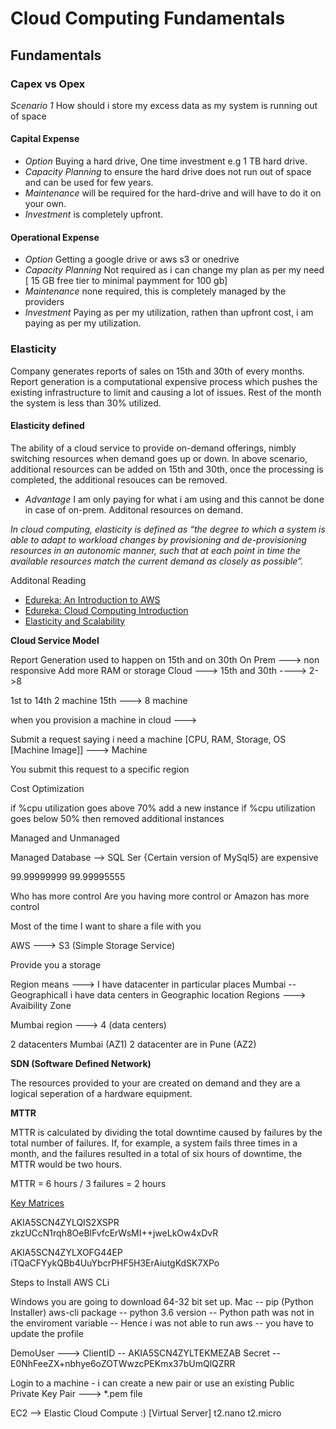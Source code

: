 # Cloud Computing Fundamentals

## Fundamentals

### Capex vs Opex
_Scenario 1_ How should i store my excess data as my system is running out of space

#### **Capital Expense**
- _Option_ Buying a hard drive, One time investment  e.g 1 TB hard drive.
- _Capacity Planning_ to ensure the hard drive does not run out of space and can be used for few years.
- _Maintenance_ will be required for the hard-drive and will have to do it on your own.
- _Investment_ is completely upfront.

#### **Operational Expense**
- _Option_ Getting a google drive or aws s3 or onedrive  
- _Capacity Planning_ Not required as i can change my plan as per my need [ 15 GB free tier to minimal paymment for 100 gb]
- _Maintenance_ none required, this is completely managed by the providers
- _Investment_ Paying as per my utilization, rathen than upfront cost, i am paying as per my utilization.

### Elasticity
Company generates reports of sales on 15th and 30th of every months. Report generation is a computational expensive process which pushes the existing infrastructure to limit and causing a lot of issues. Rest of the month the system is less than 30% utilized.

#### **Elasticity defined**
The ability of a cloud service to provide on-demand offerings, nimbly switching resources when demand goes up or down. In above scenario, additional resources can be added on 15th and 30th, once the processing is completed, the additional resouces can be removed.

- _Advantage_ I am only paying for what i am using and this cannot be done in case of on-prem. Additonal resources on demand.

*In cloud computing, elasticity is defined as “the degree to which a system is able to adapt to workload changes by provisioning and de-provisioning resources in an autonomic manner, such that at each point in time the available resources match the current demand as closely as possible”.*

Additonal Reading

- [Edureka: An Introduction to AWS](https://www.edureka.co/blog/what-is-aws/)
- [Edureka: Cloud Computing Introduction](https://www.edureka.co/blog/amazon-aws-tutorial/)
- [Elasticity and Scalability](https://medium.com/@pablo.iorio/elasticity-does-not-equal-scalability-246bd9b3c128)

**Cloud Service Model**

Report Generation used to happen on 15th and on 30th
On Prem ---> non responsive Add more RAM or storage
Cloud ---> 15th and 30th ----> 2->8

1st to 14th 2 machine
15th ---> 8 machine


when you provision a machine in cloud ---> 

Submit a request saying i need a machine [CPU, RAM, Storage, OS [Machine Image]]  ---> Machine

You submit this request to a specific region


Cost Optimization


if %cpu utilization goes above 70% add a new instance
if %cpu utilization goes below 50% then removed additional instances


Managed and Unmanaged

Managed Database --> SQL Ser {Certain version of MySql5} are expensive

99.99999999
99.99995555

Who has more control
Are you having more control or Amazon has more control

Most of the time
I want to share a file with you

AWS ---> S3 (Simple Storage Service)

Provide you a storage 

Region means ---> I have datacenter in particular places
Mumbai -- Geographicall i have data centers in Geographic location
Regions ---> Avaibility Zone

Mumbai region ---> 4 (data centers)

2 datacenters Mumbai (AZ1) 2 datacenter are in Pune (AZ2)

**SDN (Software Defined Network)**

The resources provided to your are created on demand and they are a logical seperation of a hardware equipment.

**MTTR**

MTTR is calculated by dividing the total downtime caused by failures by the total number of failures. If, for example, a system fails three times in a month, and the failures resulted in a total of six hours of downtime, the MTTR would be two hours.

MTTR = 6 hours / 3 failures = 2 hours

[Key Matrices](https://www.splunk.com/en_us/data-insider/what-is-mean-time-to-repair.html)

AKIA5SCN4ZYLQIS2XSPR
zkzUCcN1rqh8OeBlFvfcErWsMI++jweLkOw4xDvR


AKIA5SCN4ZYLXOFG44EP
iTQaCFYykQBb4UuYbcrPHF5H3ErAiutgKdSK7XPo


Steps to Install AWS CLi

Windows you are going to download 64-32 bit set up.
Mac 
-- pip (Python Installer) aws-cli package
-- python 3.6 version
-- Python path was not in the enviroment variable
-- Hence i was not able to run aws
-- you have to update the profile

DemoUser ---> 
ClientID -- AKIA5SCN4ZYLTEKMEZAB
Secret -- 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


Login to a machine - i can create a new pair or use an existing 
Public Private Key Pair ---> *.pem file


EC2 --> Elastic Cloud Compute :)  [Virtual Server] t2.nano t2.micro






